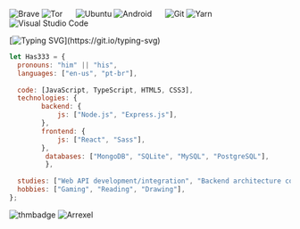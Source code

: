 ![Brave](https://img.shields.io/badge/Brave-FB542B?style=for-the-badge&logo=Brave&logoColor=white)
![Tor](https://img.shields.io/badge/Tor-7D4698?style=for-the-badge&logo=Tor-Browser&logoColor=white)
&nbsp;&nbsp;&nbsp;&nbsp;
![Ubuntu](https://img.shields.io/badge/Ubuntu-E95420?style=for-the-badge&logo=ubuntu&logoColor=white)
![Android](https://img.shields.io/badge/Android-3DDC84?style=for-the-badge&logo=android&logoColor=white)
&nbsp;&nbsp;&nbsp;&nbsp;
![Git](https://img.shields.io/badge/git-%23F05033.svg?style=for-the-badge&logo=git&logoColor=white)
![Yarn](https://img.shields.io/badge/yarn-%232C8EBB.svg?style=for-the-badge&logo=yarn&logoColor=white)
![Visual Studio Code](https://img.shields.io/badge/Visual%20Studio%20Code-0078d7.svg?style=for-the-badge&logo=visual-studio-code&logoColor=white)

[![Typing SVG](https://readme-typing-svg.herokuapp.com?font=Chakra+Petch&size=30&color=93D1FF&lines=~$+echo+'Hello+World!')](https://git.io/typing-svg)
```javascript
let Has333 = {
  pronouns: "him" || "his",
  languages: ["en-us", "pt-br"],
  
  code: [JavaScript, TypeScript, HTML5, CSS3],
  technologies: {
        backend: {
            js: ["Node.js", "Express.js"],
        },
        frontend: {
            js: ["React", "Sass"],
        },
         databases: ["MongoDB", "SQLite", "MySQL", "PostgreSQL"],
         },
         
  studies: ["Web API development/integration", "Backend architecture concepts", "Application security testing"],
  hobbies: ["Gaming", "Reading", "Drawing"],
};
```
![thmbadge](https://user-images.githubusercontent.com/79391523/190006502-18f8c2d2-5fce-4b65-a8f8-d5fcab504768.png)
![Arrexel](https://www.hackthebox.eu/badge/image/998902)
